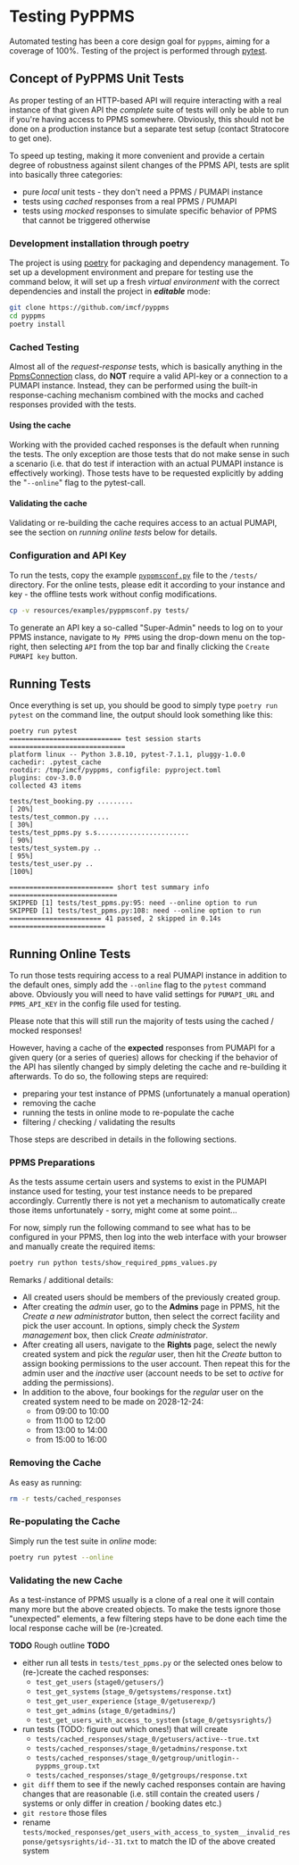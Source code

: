 # Testing PyPPMS

Automated testing has been a core design goal for `pyppms`, aiming for a
coverage of 100%. Testing of the project is performed through [pytest][t1].

## Concept of PyPPMS Unit Tests

As proper testing of an HTTP-based API will require interacting with a real instance of
that given API the *complete* suite of tests will only be able to run if you're having
access to PPMS somewhere. Obviously, this should not be done on a production instance
but a separate test setup (contact Stratocore to get one).

To speed up testing, making it more convenient and provide a certain degree of
robustness against silent changes of the PPMS API, tests are split into basically three
categories:

* pure *local* unit tests - they don't need a PPMS / PUMAPI instance
* tests using *cached* responses from a real PPMS / PUMAPI
* tests using *mocked* responses to simulate specific behavior of PPMS that cannot be
  triggered otherwise

### Development installation through poetry

The project is using [poetry][t2] for packaging and dependency management. To set up a
development environment and prepare for testing use the command below, it will set up a
fresh *virtual environment* with the correct dependencies and install the project in
***editable*** mode:

```bash
git clone https://github.com/imcf/pyppms
cd pyppms
poetry install
```

### Cached Testing

Almost all of the *request-response* tests, which is basically anything in the
[PpmsConnection](/src/pyppms/ppms.py) class, do **NOT** require a valid API-key or a
connection to a PUMAPI instance. Instead, they can be performed using the built-in
response-caching mechanism combined with the mocks and cached responses provided with
the tests.

#### Using the cache

Working with the provided cached responses is the default when running the tests. The
only exception are those tests that do not make sense in such a scenario (i.e. that do
test if interaction with an actual PUMAPI instance is effectively working). Those tests
have to be requested explicitly by adding the "`--online`" flag to the pytest-call.

#### Validating the cache

Validating or re-building the cache requires access to an actual PUMAPI, see the section
on *running online tests* below for details.

### Configuration and API Key

To run the tests, copy the example [`pyppmsconf.py`](/resources/examples/pyppmsconf.py)
file to the `/tests/` directory. For the online tests, please edit it according to your
instance and key - the offline tests work without config modifications.

```bash
cp -v resources/examples/pyppmsconf.py tests/
```

To generate an API key a so-called "Super-Admin" needs to log on to your PPMS instance,
navigate to `My PPMS` using the drop-down menu on the top-right, then selecting `API`
from the top bar and finally clicking the `Create PUMAPI key` button.

## Running Tests

Once everything is set up, you should be good to simply type `poetry run pytest` on the
command line, the output should look something like this:

```text
poetry run pytest
============================ test session starts =============================
platform linux -- Python 3.8.10, pytest-7.1.1, pluggy-1.0.0
cachedir: .pytest_cache
rootdir: /tmp/imcf/pyppms, configfile: pyproject.toml
plugins: cov-3.0.0
collected 43 items

tests/test_booking.py .........                                        [ 20%]
tests/test_common.py ....                                              [ 30%]
tests/test_ppms.py s.s.......................                          [ 90%]
tests/test_system.py ..                                                [ 95%]
tests/test_user.py ..                                                  [100%]

========================== short test summary info ===========================
SKIPPED [1] tests/test_ppms.py:95: need --online option to run
SKIPPED [1] tests/test_ppms.py:108: need --online option to run
======================= 41 passed, 2 skipped in 0.14s ========================
```

## Running Online Tests

To run those tests requiring access to a real PUMAPI instance in addition to the default
ones, simply add the `--online` flag to the `pytest` command above. Obviously you will
need to have valid settings for `PUMAPI_URL` and `PPMS_API_KEY` in the config file used
for testing.

Please note that this will still run the majority of tests using the cached / mocked
responses!

However, having a cache of the **expected** responses from PUMAPI for a given query (or
a series of queries) allows for checking if the behavior of the API has silently
changed by simply deleting the cache and re-building it afterwards. To do so, the
following steps are required:

* preparing your test instance of PPMS (unfortunately a manual operation)
* removing the cache
* running the tests in online mode to re-populate the cache
* filtering / checking / validating the results

Those steps are described in details in the following sections.

### PPMS Preparations

As the tests assume certain users and systems to exist in the PUMAPI instance used for
testing, your test instance needs to be prepared accordingly. Currently there is not yet
a mechanism to automatically create those items unfortunately - sorry, might come at
some point...

For now, simply run the following command to see what has to be configured in your PPMS,
then log into the web interface with your browser and manually create the required
items:

```bash
poetry run python tests/show_required_ppms_values.py
```

Remarks / additional details:

* All created users should be members of the previously created group.
* After creating the *admin* user, go to the **Admins** page in PPMS, hit the
  *Create a new administrator* button, then select the correct facility and pick
  the user account. In options, simply check the *System management* box, then
  click *Create administrator*.
* After creating all users, navigate to the **Rights** page, select the newly
  created system and pick the *regular* user, then hit the *Create* button to
  assign booking permissions to the user account. Then repeat this for the admin
  user and the *inactive* user (account needs to be set to *active* for adding
  the permissions).
* In addition to the above, four bookings for the *regular* user on the created
  system need to be made on 2028-12-24:
  * from 09:00 to 10:00
  * from 11:00 to 12:00
  * from 13:00 to 14:00
  * from 15:00 to 16:00

### Removing the Cache

As easy as running:

```bash
rm -r tests/cached_responses
```

### Re-populating the Cache

Simply run the test suite in *online* mode:

```bash
poetry run pytest --online
```

### Validating the new Cache

As a test-instance of PPMS usually is a clone of a real one it will contain many more
but the above created objects. To make the tests ignore those "unexpected" elements, a
few filtering steps have to be done each time the local response cache will be
(re-)created.

**TODO** Rough outline **TODO**

* either run all tests in `tests/test_ppms.py` or the selected ones below to (re-)create
  the cached responses:
  * `test_get_users` (`stage0/getusers/`)
  * `test_get_systems` (`stage_0/getsystems/response.txt`)
  * `test_get_user_experience` (`stage_0/getuserexp/`)
  * `test_get_admins` (`stage_0/getadmins/`)
  * `test_get_users_with_access_to_system` (`stage_0/getsysrights/`)
* run tests (TODO: figure out which ones!) that will create
  * `tests/cached_responses/stage_0/getusers/active--true.txt`
  * `tests/cached_responses/stage_0/getadmins/response.txt`
  * `tests/cached_responses/stage_0/getgroup/unitlogin--pyppms_group.txt`
  * `tests/cached_responses/stage_0/getgroups/response.txt`
* `git diff` them to see if the newly cached responses contain are having
  changes that are reasonable (i.e. still contain the created users / systems or
  only differ in creation / booking dates etc.)
* `git restore` those files
* rename `tests/mocked_responses/get_users_with_access_to_system__invalid_response/getsysrights/id--31.txt` to match the ID of the above created system

[t1]: https://pytest.org
[t2]: https://python-poetry.org
